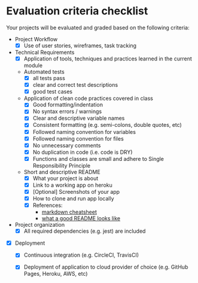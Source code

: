 # Evaluation criteria checklist

Your projects will be evaluated and graded based on the following criteria:

- Project Workflow
  - [x] Use of user stories, wireframes, task tracking
- Technical Requirements
  - [x] Application of tools, techniques and practices learned in the current module
  - Automated tests
    - [x] all tests pass
    - [x] clear and correct test descriptions
    - [x] good test cases
  - Application of clean code practices covered in class
    - [x] Good formatting/indentation
    - [x] No syntax errors / warnings
    - [x] Clear and descriptive variable names
    - [x] Consistent formatting (e.g. semi-colons, double quotes, etc)
    - [x] Followed naming convention for variables
    - [x] Followed naming convention for files
    - [x] No unnecessary comments
    - [x] No duplication in code (i.e. code is DRY)
    - [x] Functions and classes are small and adhere to Single Responsibility Principle
  - Short and descriptive README
    - [x] What your project is about
    - [x] Link to a working app on heroku
    - [x] \[Optional\] Screenshots of your app
    - [x] How to clone and run app locally
    - [x] References:
      - [markdown cheatsheet](https://github.com/adam-p/markdown-here/wiki/Markdown-Cheatsheet)
      - [what a good README looks like](https://gist.github.com/PurpleBooth/109311bb0361f32d87a2)
- Project organization
	- [x] All required dependencies (e.g. jest) are included
- [x] Deployment
  - [x] Continuous integration \(e.g. CircleCI, TravisCI\)
  - [x] Deployment of application to cloud provider of choice \(e.g. GitHub Pages, Heroku, AWS, etc\)

  